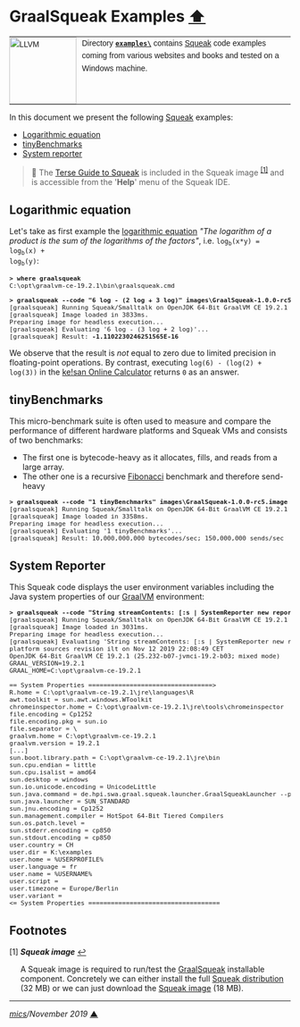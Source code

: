 # <span id="top">GraalSqueak Examples</span> <span style="size:30%;"><a href="../README.md">⬆</a></span>

<table style="font-family:Helvetica,Arial;font-size:14px;line-height:1.6;">
  <tr>
  <td style="border:0;padding:0 10px 0 0;min-width:120px;"><a href="https://squeak.org/"><img src="https://squeak.org/static/img/balloon.svg" width="120" alt="LLVM"/></a></td>
  <td style="border:0;padding:0;vertical-align:text-top;">Directory <a href="./"><b><code>examples\</code></b></a> contains <a href="https://squeak.org/">Squeak</a> code examples coming from various websites and books and tested on a Windows machine.
  </td>
  </tr>
</table>

In this document we present the following [Squeak](https://squeak.org/) examples:

- [Logarithmic equation](#log)
- [tinyBenchmarks](#tiny_benchmarks)
- [System reporter](#system_reporter)

> **:mag_right:** The [Terse Guide to Squeak](https://wiki.squeak.org/squeak/5699) is included in the Squeak image <sup id="anchor_01"><a href="#footnote_01">[1]</a></sup> and is accessible from the '**Help**' menu of the Squeak IDE.

## <span id="log">Logarithmic equation</span>

Let's take as first example the [logarithmic equation](https://en.wikipedia.org/wiki/Logarithm) *"The logarithm of a product is the sum of the logarithms of the factors"*, i.e. <code>log<sub>b</sub>(x*y) = log<sub>b</sub>(x) + log<sub>b</sub>(y)</code>:

<pre style="font-size:80%;">
<b>&gt; where graalsqueak</b>
C:\opt\graalvm-ce-19.2.1\bin\graalsqueak.cmd
&nbsp;
<b>&gt; graalsqueak --code "6 log - (2 log + 3 log)" images\GraalSqueak-1.0.0-rc5.image</b>
[graalsqueak] Running Squeak/Smalltalk on OpenJDK 64-Bit GraalVM CE 19.2.1 (Graal-compiled)...
[graalsqueak] Image loaded in 3833ms.
Preparing image for headless execution...
[graalsqueak] Evaluating '6 log - (3 log + 2 log)'...
[graalsqueak] Result: <b>-1.1102230246251565E-16</b>
</pre>

We observe that the result is *not* equal to zero due to limited precision in floating-point operations. By contrast, executing `log(6) - (log(2) + log(3))` in the [ke!san Online Calculator](https://keisan.casio.com/calculator) returns `0` as an answer.

<!--
<b>&gt; graalsqueak --code "3 raisedTo: 32" images\GraalSqueak-1.0.0-rc5.image</b>
[graalsqueak] Running Squeak/Smalltalk on OpenJDK 64-Bit GraalVM CE 19.2.1 (Graal-compiled)...
[graalsqueak] Image loaded in 3822ms.
Preparing image for headless execution...
[graalsqueak] Evaluating '3 raisedTo: 32'...
[graalsqueak] Result: 1853020188851841
-->

## <span id="tiny_benchmarks">tinyBenchmarks</span>

This micro-benchmark suite is often used to measure and compare the performance of different hardware platforms and Squeak VMs and consists of two benchmarks:
- The first one is bytecode-heavy as it allocates, fills, and reads from a large array.
- The other one is a recursive [Fibonacci](http://wiki.squeak.org/squeak/1481) benchmark and therefore send-heavy

<pre style="font-size:80%;">
<b>&gt; graalsqueak --code "1 tinyBenchmarks" images\GraalSqueak-1.0.0-rc5.image</b>
[graalsqueak] Running Squeak/Smalltalk on OpenJDK 64-Bit GraalVM CE 19.2.1 (Graal-compiled)...
[graalsqueak] Image loaded in 3358ms.
Preparing image for headless execution...
[graalsqueak] Evaluating '1 tinyBenchmarks'...
[graalsqueak] Result: 10,000,000,000 bytecodes/sec; 150,000,000 sends/sec
</pre>

## <span id="system_reporter">System Reporter</span>

This Squeak code displays the user environment variables including the Java system properties of our [GraalVM](https://www.graalvm.org/) environment:

<pre style="font-size:80%;">
<b>&gt; graalsqueak --code "String streamContents: [:s | SystemReporter new reportVM: s] limitedTo: 10000" GraalSqueak-1.0.0-rc5.image</b>
[graalsqueak] Running Squeak/Smalltalk on OpenJDK 64-Bit GraalVM CE 19.2.1 (Graal-compiled)...
[graalsqueak] Image loaded in 3031ms.
Preparing image for headless execution...
[graalsqueak] Evaluating 'String streamContents: [:s | SystemReporter new reportVM: s] limitedTo: 10000'...
platform sources revision ilt on Nov 12 2019 22:08:49 CET
OpenJDK 64-Bit GraalVM CE 19.2.1 (25.232-b07-jvmci-19.2-b03; mixed mode)
GRAAL_VERSION=19.2.1
GRAAL_HOME=C:\opt\graalvm-ce-19.2.1
&nbsp;
== System Properties =================================>
R.home = C:\opt\graalvm-ce-19.2.1\jre\languages\R
awt.toolkit = sun.awt.windows.WToolkit
chromeinspector.home = C:\opt\graalvm-ce-19.2.1\jre\tools\chromeinspector
file.encoding = Cp1252
file.encoding.pkg = sun.io
file.separator = \
graalvm.home = C:\opt\graalvm-ce-19.2.1
graalvm.version = 19.2.1
[...]
sun.boot.library.path = C:\opt\graalvm-ce-19.2.1\jre\bin
sun.cpu.endian = little
sun.cpu.isalist = amd64
sun.desktop = windows
sun.io.unicode.encoding = UnicodeLittle
sun.java.command = de.hpi.swa.graal.squeak.launcher.GraalSqueakLauncher --polyglot --code String streamContents: [:s | SystemReporter new reportVM: s] limitedTo: 10000 GraalSqueak-1.0.0-rc5.image
sun.java.launcher = SUN_STANDARD
sun.jnu.encoding = Cp1252
sun.management.compiler = HotSpot 64-Bit Tiered Compilers
sun.os.patch.level =
sun.stderr.encoding = cp850
sun.stdout.encoding = cp850
user.country = CH
user.dir = K:\examples
user.home = %USERPROFILE%
user.language = fr
user.name = %USERNAME%
user.script =
user.timezone = Europe/Berlin
user.variant =
<= System Properties ===================================
</pre>


## <span id="footnotes">Footnotes</span>

<a name="footnote_01">[1]</a> ***Squeak image*** [↩](#anchor_01)

<p style="margin:0 0 1em 20px;">
A Squeak image is required to run/test the <a href="https://github.com/hpi-swa/graalsqueak">GraalSqueak</a> installable component. Concretely we can either install the full <a href="https://squeak.org/downloads/">Squeak distribution</a> (32 MB) or we can just download the <a href="https://squeak.org/downloads/">Squeak image</a> (18 MB).
</p>

***

*[mics](http://lampwww.epfl.ch/~michelou/)/November 2019* [**&#9650;**](#top)
<span id="bottom">&nbsp;</span>
